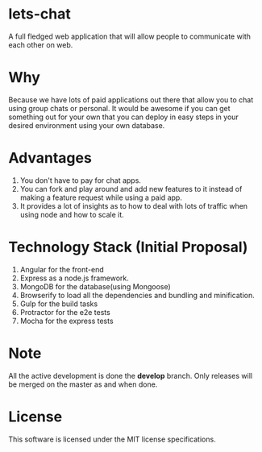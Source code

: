 lets-chat
=========

A full fledged web application that will allow people to communicate with each other on web.

# Why

Because we have lots of paid applications out there that allow you to chat using group chats or personal. It would be awesome if you can get something out for your own that you can deploy in easy steps in your desired environment using your own database.

# Advantages

1. You don't have to pay for chat apps.
2. You can fork and play around and add new features to it instead of making a feature request while using a paid app.
3. It provides a lot of insights as to how to deal with lots of traffic when using node and how to scale it.

# Technology Stack (Initial Proposal)

1. Angular for the front-end
2. Express as a node.js framework.
3. MongoDB for the database(using Mongoose)
4. Browserify to load all the dependencies and bundling and minification.
5. Gulp for the build tasks
6. Protractor for the e2e tests 
7. Mocha for the express tests


# Note

All the active development is done the **develop** branch. Only releases will be merged on the master as and when done.

# License

This software is licensed under the MIT license specifications.
